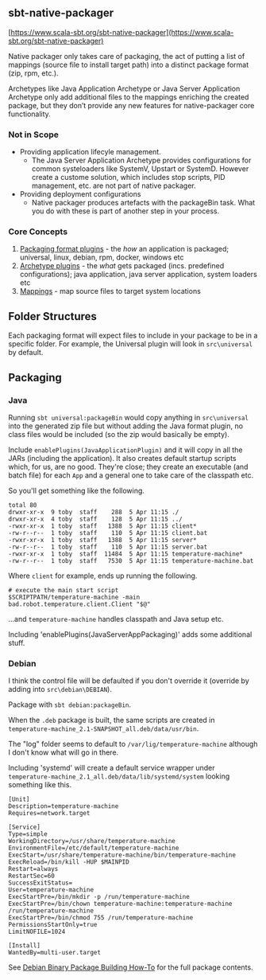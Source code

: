 
## sbt-native-packager

[https://www.scala-sbt.org/sbt-native-packager](https://www.scala-sbt.org/sbt-native-packager)

Native packager only takes care of packaging, the act of putting a list of mappings (source file to install target path) into a distinct package format (zip, rpm, etc.).

Archetypes like Java Application Archetype or Java Server Application Archetype only add additional files to the mappings enriching the created package, but they don’t provide any new features for native-packager core functionality.

### Not in Scope

* Providing application lifecyle management.
    * The Java Server Application Archetype provides configurations for common systeloaders like SystemV, Upstart or SystemD. However create a custome solution, which includes stop scripts, PID management, etc. are not part of native packager.
* Providing deployment configurations
    * Native packager produces artefacts with the packageBin task. What you do with these is part of another step in your process.

### Core Concepts

1. [Packaging format plugins](https://www.scala-sbt.org/sbt-native-packager/introduction.html#format-plugins) - the _how_ an application is packaged; universal, linux, debian, rpm, docker, windows etc 
1. [Archetype plugins](https://www.scala-sbt.org/sbt-native-packager/introduction.html#archetype-plugins) - the _what_ gets packaged (incs.  predefined configurations); java application, java server application, system loaders etc
1. [Mappings](https://www.scala-sbt.org/sbt-native-packager/introduction.html#mappings) - map source files to target system locations

## Folder Structures

Each packaging format will expect files to include in your package to be in a specific folder. For example, the Universal plugin will look in `src\universal` by default.


## Packaging

### Java

Running `sbt universal:packageBin` would copy anything in `src\universal` into the generated zip file but without adding the Java format plugin, no class files would be included (so the zip would basically be empty).

Include `enablePlugins(JavaApplicationPlugin)` and it will copy in all the JARs (including the application). It also creates default startup scripts which, for us, are no good. They're close; they create an executable (and batch file) for each `App` and a general one to take care of the classpath etc.

So you'll get something like the following.

    total 80
    drwxr-xr-x  9 toby  staff    288  5 Apr 11:15 ./
    drwxr-xr-x  4 toby  staff    128  5 Apr 11:15 ../
    -rwxr-xr-x  1 toby  staff   1388  5 Apr 11:15 client*
    -rw-r--r--  1 toby  staff    110  5 Apr 11:15 client.bat
    -rwxr-xr-x  1 toby  staff   1388  5 Apr 11:15 server*
    -rw-r--r--  1 toby  staff    110  5 Apr 11:15 server.bat
    -rwxr-xr-x  1 toby  staff  11484  5 Apr 11:15 temperature-machine*
    -rw-r--r--  1 toby  staff   7530  5 Apr 11:15 temperature-machine.bat
    
Where `client` for example, ends up running the following.

    # execute the main start script
    $SCRIPTPATH/temperature-machine -main bad.robot.temperature.client.Client "$@"

...and `temperature-machine` handles classpath and Java setup etc.

Including 'enablePlugins(JavaServerAppPackaging)' adds some additional stuff.

### Debian

I think the control file will be defaulted if you don't override it (override by adding into `src\debian\DEBIAN`).

Package with `sbt debian:packageBin`.

When the `.deb` package is built, the same scripts are created in `temperature-machine_2.1-SNAPSHOT_all.deb/data/usr/bin`.

The "log" folder seems to default to `/var/lig/temperature-machine` although I don't know what will go in there.

Including 'systemd' will create a default service wrapper under `temperature-machine_2.1_all.deb/data/lib/systemd/system` looking something like this.

    [Unit]
    Description=temperature-machine
    Requires=network.target
    
    [Service]
    Type=simple
    WorkingDirectory=/usr/share/temperature-machine
    EnvironmentFile=/etc/default/temperature-machine
    ExecStart=/usr/share/temperature-machine/bin/temperature-machine
    ExecReload=/bin/kill -HUP $MAINPID
    Restart=always
    RestartSec=60
    SuccessExitStatus=
    User=temperature-machine
    ExecStartPre=/bin/mkdir -p /run/temperature-machine
    ExecStartPre=/bin/chown temperature-machine:temperature-machine /run/temperature-machine
    ExecStartPre=/bin/chmod 755 /run/temperature-machine
    PermissionsStartOnly=true
    LimitNOFILE=1024
    
    [Install]
    WantedBy=multi-user.target


See [Debian Binary Package Building How-To](http://tldp.org/HOWTO/html_single/Debian-Binary-Package-Building-HOWTO/#AEN60) for the full package contents.